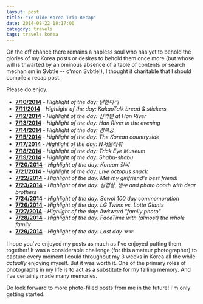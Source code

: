 ```yaml
---
layout: post
title: "Ye Olde Korea Trip Recap"
date: 2014-08-22 18:17:00
category: travels 
tags: travels korea
---
```

On the off chance there remains a hapless soul who has yet to behold the glories of my Korea posts or desires to behold them once more (but whose will is thwarted by an ominous absence of a table of contents or search mechanism in Svbtle -- c'mon Svbtle!), I thought it charitable that I should compile a recap post.

Please do enjoy.

+ [**7/10/2014**](http://reformedbygrace.svbtle.com/korea-7102014) - *Highlight of the day: 닭한마리*
+ [**7/11/2014**](http://reformedbygrace.svbtle.com/korea-7112014) - *Highlight of the day: KakaoTalk bread & stickers*
+ [**7/12/2014**](http://reformedbygrace.svbtle.com/korea-7122014) - *Highlight of the day: 신라면 at Han River*
+ [**7/13/2014**](http://reformedbygrace.svbtle.com/korea-7132014) - *Highlight of the day: Han River in the evening*
+ [**7/14/2014**](http://reformedbygrace.svbtle.com/korea-7142014) - *Highlight of the day: 경복궁*
+ [**7/15/2014**](http://reformedbygrace.svbtle.com/korea-7152014) - *Highlight of the day: The Korean countryside*
+ [**7/17/2014**](http://reformedbygrace.svbtle.com/korea-7172014) - *Highlight of the day: N서울타워*
+ [**7/18/2014**](http://reformedbygrace.svbtle.com/korea-7182014) - *Highlight of the day: Trick Eye Museum*
+ [**7/19/2014**](http://reformedbygrace.svbtle.com/korea-7192014) - *Highlight of the day: Shabu-shabu*
+ [**7/20/2014**](http://reformedbygrace.svbtle.com/korea-7202014) - *Highlight of the day: Korean 갈비*
+ [**7/21/2014**](http://reformedbygrace.svbtle.com/korea-7212014) - *Highlight of the day: Live octopus snack*
+ [**7/22/2014**](http://reformedbygrace.svbtle.com/korea-7222014) - *Highlight of the day: Met my girlfriend's best friend!*
+ [**7/23/2014**](http://reformedbygrace.svbtle.com/korea-7232014) - *Highlight of the day: 삼겹살, 빙수 and photo booth with dear brothers*
+ [**7/24/2014**](http://reformedbygrace.svbtle.com/korea-7242014) - *Highlight of the day: Sewol 100 day commemoration*
+ [**7/26/2014**](http://reformedbygrace.svbtle.com/korea-7262014) - *Highlight of the day: LG Twins vs. Lotte Giants*
+ [**7/27/2014**](http://reformedbygrace.svbtle.com/korea-7272014) - *Highlight of the day: Awkward "family photo"*
+ [**7/28/2014**](http://reformedbygrace.svbtle.com/korea-7282014) - *Highlight of the day: FaceTime with (almost) the whole family*
+ [**7/29/2014**](http://reformedbygrace.svbtle.com/korea-7292014) - *Highlight of the day: Last day ㅠㅠ*

I hope you've enjoyed my posts as much as I've enjoyed putting them together! It was a considerable challenge (for this amateur photographer) to capture every moment I could throughout my 3 weeks in Korea all the while *actually* enjoying myself. But it was worth it. One of the primary roles of photographs in my life is to act as a substitute for my failing memory. And I've certainly made many memories.

Do look forward to more photo-filled posts from me in the future! I'm only getting started.
